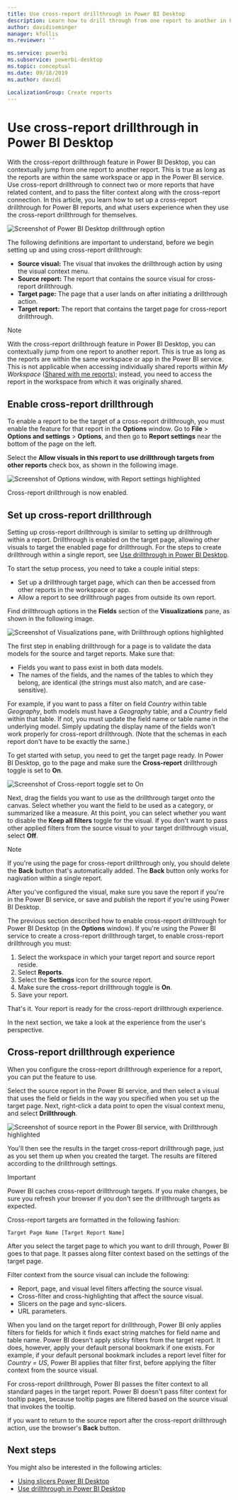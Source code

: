 ```yaml
---
title: Use cross-report drillthrough in Power BI Desktop
description: Learn how to drill through from one report to another in Power BI Desktop
author: davidiseminger
manager: kfollis
ms.reviewer: ''

ms.service: powerbi
ms.subservice: powerbi-desktop
ms.topic: conceptual
ms.date: 09/18/2019
ms.author: davidi

LocalizationGroup: Create reports
---
```

# Use cross-report drillthrough in Power BI Desktop

With the cross-report drillthrough feature in Power BI Desktop, you can contextually jump from one report to another report. This is true as long as the reports are within the same workspace or app in the Power BI service. Use cross-report drillthrough to connect two or more reports that have related content, and to pass the filter context along with the cross-report connection. In this article, you learn how to set up a cross-report drillthrough for Power BI reports, and what users experience when they use the cross-report drillthrough for themselves.

![Screenshot of Power BI Desktop drillthrough option](media/desktop-cross-report-drill-through/cross-report-drill-through-01.png)

The following definitions are important to understand, before we begin setting up and using cross-report drillthrough:

* **Source visual:** The visual that invokes the drillthrough action by using the visual context menu.
* **Source report:** The report that contains the source visual for cross-report drillthrough.
* **Target page:** The page that a user lands on after initiating a drillthrough action.
* **Target report:** The report that contains the target page for cross-report drillthrough.


> [!NOTE]
> With the cross-report drillthrough feature in Power BI Desktop, you can contextually jump from one report to another report. This is true as long as the reports are within the same workspace or app in the Power BI service. This is not applicable when accessing individually shared reports within *My Workspace* ([Shared with me reports](service-share-dashboards.md#share-a-dashboard-or-report)); instead, you need to access the report in the workspace from which it was originally shared.


## Enable cross-report drillthrough

To enable a report to be the target of a cross-report drillthrough, you must enable the feature for that report in the **Options** window. Go to **File** > **Options and settings** > **Options**, and then go to **Report settings** near the bottom of the page on the left.

Select the **Allow visuals in this report to use drillthrough targets from other reports** check box, as shown in the following image.

![Screenshot of Options window, with Report settings highlighted](media/desktop-cross-report-drill-through/cross-report-drill-through-02.png)

Cross-report drillthrough is now enabled.

## Set up cross-report drillthrough

Setting up cross-report drillthrough is similar to setting up drillthrough within a report. Drillthrough is enabled on the target page, allowing other visuals to target the enabled page for drillthrough. For the steps to create drillthrough within a single report, see [Use drillthrough in Power BI Desktop](desktop-drillthrough.md).

To start the setup process, you need to take a couple initial steps:

* Set up a drillthrough target page, which can then be accessed from other reports in the workspace or app.
* Allow a report to see drillthrough pages from outside its own report.

Find drillthrough options in the **Fields** section of the **Visualizations** pane, as shown in the following image.

![Screenshot of Visualizations pane, with Drillthrough options highlighted](media/desktop-cross-report-drill-through/cross-report-drill-through-03.png)

The first step in enabling drillthrough for a page is to validate the data models for the source and target reports. Make sure that: 

* Fields you want to pass exist in both data models.
* The names of the fields, and the names of the tables to which they belong, are identical (the strings must also match, and are case-sensitive).

For example, if you want to pass a filter on field *Country* within table *Geography*, both models must have a *Geography* table, and a *Country* field within that table. If not, you must update the field name or table name in the underlying model. Simply updating the display name of the fields won't work properly for cross-report drillthrough. (Note that the schemas in each report don't have to be exactly the same.)

To get started with setup, you need to get the target page ready. In Power BI Desktop, go to the page and make sure the **Cross-report** drillthrough toggle is set to **On**. 

![Screenshot of Cross-report toggle set to On](media/desktop-cross-report-drill-through/cross-report-drill-through-03.png)

Next, drag the fields you want to use as the drillthrough target onto the canvas. Select whether you want the field to be used as a category, or summarized like a measure. At this point, you can select whether you want to disable the **Keep all filters** toggle for the visual. If you don't want to pass other applied filters from the source visual to your target drillthrough visual, select **Off**.

> [!NOTE]
> If you're using the page for cross-report drillthrough only, you should delete the **Back** button that's automatically added. The **Back** button only works for nagivation within a single report. 

After you've configured the visual, make sure you save the report if you're in the Power BI service, or save and publish the report if you're using Power BI Desktop.

The previous section described how to enable cross-report drillthrough for Power BI Desktop (in the **Options** window). If you're using the Power BI service to create a cross-report drillthrough target, to enable cross-report drillthrough you must: 

1. Select the workspace in which your target report and source report reside.
2. Select **Reports**.
3. Select the **Settings** icon for the source report.
4. Make sure the cross-report drillthrough toggle is **On**.
5. Save your report.

That's it. Your report is ready for the cross-report drillthrough experience. 

In the next section, we take a look at the experience from the user's perspective.

## Cross-report drillthrough experience

When you configure the cross-report drillthrough experience for a report, you can put the feature to use.

Select the source report in the Power BI service, and then select a visual that uses the field or fields in the way you specified when you set up the target page. Next, right-click a data point to open the visual context menu, and select **Drillthrough**.

![Screenshot of source report in the Power BI service, with Drillthrough highlighted](media/desktop-cross-report-drill-through/cross-report-drill-through-01.png)

You'll then see the results in the target cross-report drillthrough page, just as you set them up when you created the target. The results are filtered according to the drillthrough settings.

> [!IMPORTANT]
> Power BI caches cross-report drillthrough targets. If you make changes, be sure you refresh your browser if you don't see the drillthrough targets as expected. 

Cross-report targets are formatted in the following fashion: 

`Target Page Name [Target Report Name]`

After you select the target page to which you want to drill through, Power BI goes to that page. It passes along filter context based on the settings of the target page. 

Filter context from the source visual can include the following: 

* Report, page, and visual level filters affecting the source visual. 
* Cross-filter and cross-highlighting that affect the source visual. 
* Slicers on the page and sync-slicers.
* URL parameters.

When you land on the target report for drillthrough, Power BI only applies filters for fields for which it finds exact string matches for field name and table name. Power BI doesn't apply sticky filters from the target report. It does, however, apply your default personal bookmark if one exists. For example, if your default personal bookmark includes a report level filter for *Country = US*, Power BI applies that filter first, before applying the filter context from the source visual. 

For cross-report drillthrough, Power BI passes the filter context to all standard pages in the target report. Power BI doesn't pass filter context for tooltip pages, because tooltip pages are filtered based on the source visual that invokes the tooltip.

If you want to return to the source report after the cross-report drillthrough action, use the browser's **Back** button. 

## Next steps

You might also be interested in the following articles:

* [Using slicers Power BI Desktop](visuals/power-bi-visualization-slicers.md)
* [Use drillthrough in Power BI Desktop](desktop-drillthrough.md)

